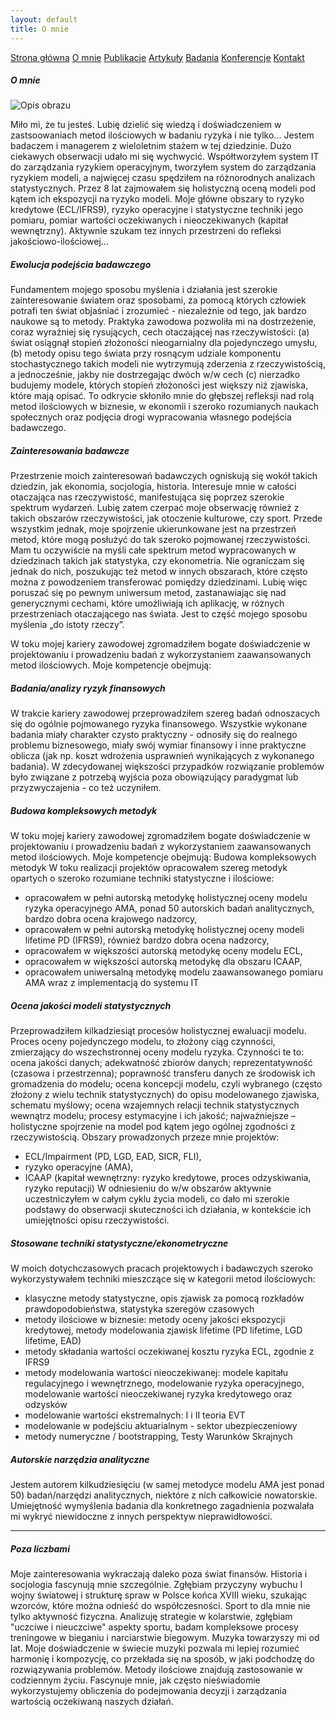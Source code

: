 ```yaml
---
layout: default
title: O mnie
---
```

<div id="myMenu">
  <a href="/" class="menu-option">Strona główna</a>
  <a href="/about" class="menu-option">O mnie</a>
  <a href="/publications" class="menu-option">Publikacje</a>
  <a href="/articles" class="menu-option">Artykuły</a>
  <a href="/researches" class="menu-option">Badania</a>
  <a href="/conferences" class="menu-option">Konferencje</a>
  <a href="/contact" class="menu-option">Kontakt</a>
</div>

<div class="square"></div>
<div class="square1"></div>
<div class="square2"></div>
<div class="square-big"></div>


##### O mnie

<!-- Dodajemy pozycjonowany obraz -->
<div class="positioned-image">
  <img src="/assets/images/Maciej Buczak - zdjęcie CV.jpg" alt="Opis obrazu">
</div>

Miło mi, że tu jesteś. Lubię dzielić się wiedzą i doświadczeniem w zastsoowaniach metod ilościowych w badaniu ryzyka i nie tylko... Jestem badaczem i managerem z wieloletnim stażem w tej dziedzinie. Dużo ciekawych obserwacji udało mi się wychwycić. Współtworzyłem system IT do zarządzania ryzykiem operacyjnym, tworzyłem system do zarządzania ryzykiem modeli, a najwięcej czasu spędziłem na różnorodnych analizach statystycznych. Przez 8 lat zajmowałem się holistyczną oceną modeli pod kątem ich ekspozycji na ryzyko modeli. Moje główne obszary to ryzyko kredytowe (ECL/IFRS9), ryzyko operacyjne i statystyczne techniki jego pomiaru, pomiar wartości oczekiwanych i nieoczekiwanych (kapitał wewnętrzny). Aktywnie szukam tez innych przestrzeni do refleksi jakościowo-ilościowej...


##### Ewolucja podejścia badawczego
Fundamentem mojego sposobu myślenia i działania jest szerokie zainteresowanie światem oraz sposobami, za pomocą których człowiek potrafi ten świat objaśniać i zrozumieć - niezależnie od tego, jak bardzo naukowe są to metody.
Praktyka zawodowa pozwoliła mi na dostrzeżenie, coraz wyraźniej się rysujących, cech otaczającej nas rzeczywistości: (a) świat osiągnął stopień złożoności nieogarnialny dla pojedynczego umysłu, (b) metody opisu tego świata przy rosnącym udziale komponentu stochastycznego takich modeli nie wytrzymują zderzenia z rzeczywistością, a jednocześnie, jakby nie dostrzegając dwóch w/w cech (c) nierzadko budujemy modele, których stopień złożoności jest większy niż zjawiska, które mają opisać. To odkrycie skłoniło mnie do głębszej refleksji nad rolą metod ilościowych w biznesie, w ekonomii i szeroko rozumianych naukach społecznych oraz podjęcia drogi wypracowania własnego podejścia badawczego.

##### Zainteresowania badawcze
Przestrzenie moich zainteresowań badawczych ogniskują się wokół takich dziedzin, jak ekonomia, socjologia, historia. Interesuje mnie w całości otaczająca nas rzeczywistość, manifestująca się poprzez szerokie spektrum wydarzeń. Lubię zatem czerpać moje obserwację również z takich obszarów rzeczywistości, jak otoczenie kulturowe, czy sport. Przede wszystkim jednak, moje spojrzenie ukierunkowane jest na przestrzeń metod, które mogą posłużyć do tak szeroko pojmowanej rzeczywistości. Mam tu oczywiście na myśli całe spektrum metod wypracowanych w dziedzinach takich jak statystyka, czy ekonometria. Nie ograniczam się jednak do nich, poszukując też metod w innych obszarach, które często można z powodzeniem transferować pomiędzy dziedzinami. Lubię więc poruszać się po pewnym uniwersum metod, zastanawiając się nad generycznymi cechami, które umożliwiają ich aplikację, w różnych przestrzeniach otaczającego nas świata. Jest to część mojego sposobu myślenia „do istoty rzeczy”.


W toku mojej kariery zawodowej zgromadziłem bogate doświadczenie w projektowaniu i prowadzeniu badań z wykorzystaniem zaawansowanych metod ilościowych. Moje kompetencje obejmują:

##### Badania/analizy ryzyk finansowych
W trakcie kariery zawodowej przeprowadziłem szereg badań odnoszacych się do ogólnie pojmowanego ryzyka finansowego. Wszystkie wykonane badania miały charakter czysto praktyczny - odnosiły się do realnego problemu biznesowego, miały swój wymiar finansowy i inne praktyczne oblicza (jak np. koszt wdrożenia usprawnień wynikających z wykonanego badania). W zdecydowanej większości przypadków rozwiązanie problemów było związane z potrzebą wyjścia poza obowiązujący paradygmat lub przyzwyczajenia - co też uczyniłem.

##### Budowa kompleksowych metodyk
W toku mojej kariery zawodowej zgromadziłem bogate doświadczenie w projektowaniu i prowadzeniu badań z wykorzystaniem zaawansowanych metod ilościowych. Moje kompetencje obejmują:
Budowa kompleksowych metodyk
W toku realizacji projektów opracowałem szereg metodyk opartych o szeroko rozumiane techniki statystyczne i ilościowe:
- opracowałem w pełni autorską metodykę holistycznej oceny modelu ryzyka operacyjnego AMA, ponad 50 autorskich badań analitycznych, bardzo dobra ocena krajowego nadzorcy,
- opracowałem w pełni autorską metodykę holistycznej oceny modeli lifetime PD (IFRS9), również bardzo dobra ocena nadzorcy,
- opracowałem w większości autorską metodykę oceny modelu ECL,
- opracowałem w większości autorską metodykę dla obszaru ICAAP,
- opracowałem uniwersalną metodykę modelu zaawansowanego pomiaru AMA wraz z implementacją do systemu IT

##### Ocena jakości modeli statystycznych
Przeprowadziłem kilkadziesiąt procesów holistycznej ewaluacji modelu. Proces oceny pojedynczego modelu, to złożony ciąg czynności, zmierzający do wszechstronnej oceny modelu ryzyka. Czynności te to: ocena jakości danych; adekwatność zbiorów danych; reprezentatywność (czasowa i przestrzenna); poprawność transferu danych ze środowisk ich gromadzenia do modelu; ocena koncepcji modelu, czyli wybranego (często złożony z wielu technik statystycznych) do opisu modelowanego zjawiska, schematu myślowy; ocena wzajemnych relacji technik statystycznych wewnątrz modelu; procesy estymacyjne i ich jakość; najważniejsze – holistyczne spojrzenie na model pod kątem jego ogólnej zgodności z rzeczywistością.
Obszary prowadzonych przeze mnie projektów: 
- ECL/Impairment (PD, LGD, EAD, SICR, FLI),
- ryzyko operacyjne (AMA),
- ICAAP (kapitał wewnętrzny: ryzyko kredytowe, proces odzyskiwania, ryzyko reputacji)
W odniesieniu do w/w obszarów aktywnie uczestniczyłem w całym cyklu życia modeli, co dało mi szerokie podstawy do obserwacji skuteczności ich działania, w kontekście ich umiejętności opisu rzeczywistości.

##### Stosowane techniki statystyczne/ekonometryczne
W moich dotychczasowych pracach projektowych i badawczych szeroko wykorzystywałem techniki mieszczące się w kategorii metod ilościowych:
- klasyczne metody statystyczne, opis zjawisk za pomocą rozkładów prawdopodobieństwa, statystyka szeregów czasowych
- metody ilościowe w biznesie: metody oceny jakości ekspozycji kredytowej, metody modelowania zjawisk lifetime (PD lifetime, LGD lifetime, EAD)
- metody składania wartości oczekiwanej kosztu ryzyka ECL, zgodnie z IFRS9
- metody modelowania wartości nieoczekiwanej: modele kapitału regulacyjnego i wewnętrznego, modelowanie ryzyka operacyjnego, modelowanie wartości nieoczekiwanej ryzyka kredytowego oraz odzysków
- modelowanie wartości ekstremalnych: I i II teoria EVT
- modelowanie w podejściu aktuarialnym - sektor ubezpieczeniowy
- metody numeryczne / bootstrapping, Testy Warunków Skrajnych

##### Autorskie narzędzia analityczne
Jestem autorem kilkudziesięciu (w samej metodyce modelu AMA jest ponad 50) badań/narzędzi analitycznych, niektóre z nich całkowicie nowatorskie. Umiejętność wymyślenia badania dla konkretnego zagadnienia pozwalała mi wykryć niewidoczne z innych perspektyw nieprawidłowości.

<hr>

##### Poza liczbami
Moje zainteresowania wykraczają daleko poza świat finansów. Historia i socjologia fascynują mnie szczególnie. Zgłębiam przyczyny wybuchu I wojny światowej i strukturę spraw w Polsce końca XVIII wieku, szukając wzorców, które można odnieść do współczesności.
Sport to dla mnie nie tylko aktywność fizyczna. Analizuję strategie w kolarstwie, zgłębiam "uczciwe i nieuczciwe" aspekty sportu, badam kompleksowe procesy treningowe w bieganiu i narciarstwie biegowym.
Muzyka towarzyszy mi od lat. Moje doświadczenie w świecie muzyki pozwala mi lepiej rozumieć harmonię i kompozycję, co przekłada się na sposób, w jaki podchodzę do rozwiązywania problemów.
Metody ilościowe znajdują zastosowanie w codziennym życiu. Fascynuje mnie, jak często nieświadomie wykorzystujemy obliczenia do podejmowania decyzji i zarządzania wartością oczekiwaną naszych działań.

